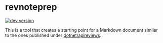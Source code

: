 # revnoteprep

[![dev version][build-status-img]][build-status-url]

[build-status-img]: http://img.shields.io/appveyor/ci/terrajobst/revnoteprep.svg?style=flat
[build-status-url]: https://ci.appveyor.com/project/terrajobst/revnoteprep

This is a tool that creates a starting point for a Markdown document similar to
the ones published under [dotnet/apireviews](https://github.com/dotnet/apireviews).